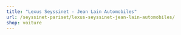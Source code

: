 ```yaml
---
title: "Lexus Seyssinet - Jean Lain Automobiles"
url: /seyssinet-pariset/lexus-seyssinet-jean-lain-automobiles/
shop: voiture
---
```

